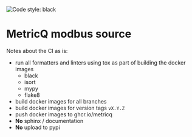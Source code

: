 ![Code style: black](https://img.shields.io/badge/code%20style-black-000000.svg)

# MetricQ modbus source

Notes about the CI as is:
- run all formatters and linters using tox as part of building the docker images
  * black
  * isort
  * mypy
  * flake8
- build docker images for all branches
- build docker images for version tags `vX.Y.Z`
- push docker images to ghcr.io/metricq
- **No** sphinx / documentation
- **No** upload to pypi
